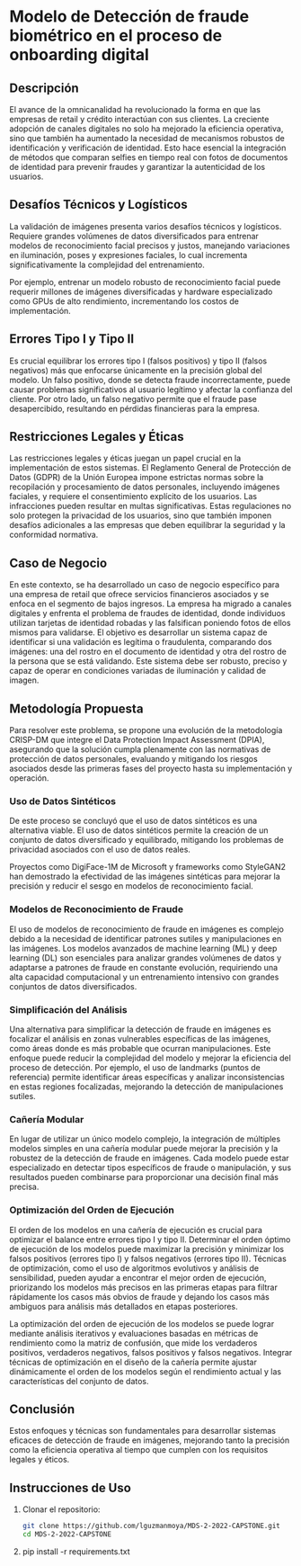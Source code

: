 # Modelo de Detección de fraude biométrico en el proceso de onboarding digital



## Descripción

El avance de la omnicanalidad ha revolucionado la forma en que las empresas de retail y crédito interactúan con sus clientes. La creciente adopción de canales digitales no solo ha mejorado la eficiencia operativa, sino que también ha aumentado la necesidad de mecanismos robustos de identificación y verificación de identidad. Esto hace esencial la integración de métodos que comparan selfies en tiempo real con fotos de documentos de identidad para prevenir fraudes y garantizar la autenticidad de los usuarios.

## Desafíos Técnicos y Logísticos

La validación de imágenes presenta varios desafíos técnicos y logísticos. Requiere grandes volúmenes de datos diversificados para entrenar modelos de reconocimiento facial precisos y justos, manejando variaciones en iluminación, poses y expresiones faciales, lo cual incrementa significativamente la complejidad del entrenamiento.

Por ejemplo, entrenar un modelo robusto de reconocimiento facial puede requerir millones de imágenes diversificadas y hardware especializado como GPUs de alto rendimiento, incrementando los costos de implementación.

## Errores Tipo I y Tipo II

Es crucial equilibrar los errores tipo I (falsos positivos) y tipo II (falsos negativos) más que enfocarse únicamente en la precisión global del modelo. Un falso positivo, donde se detecta fraude incorrectamente, puede causar problemas significativos al usuario legítimo y afectar la confianza del cliente. Por otro lado, un falso negativo permite que el fraude pase desapercibido, resultando en pérdidas financieras para la empresa.

## Restricciones Legales y Éticas

Las restricciones legales y éticas juegan un papel crucial en la implementación de estos sistemas. El Reglamento General de Protección de Datos (GDPR) de la Unión Europea impone estrictas normas sobre la recopilación y procesamiento de datos personales, incluyendo imágenes faciales, y requiere el consentimiento explícito de los usuarios. Las infracciones pueden resultar en multas significativas. Estas regulaciones no solo protegen la privacidad de los usuarios, sino que también imponen desafíos adicionales a las empresas que deben equilibrar la seguridad y la conformidad normativa.

## Caso de Negocio

En este contexto, se ha desarrollado un caso de negocio específico para una empresa de retail que ofrece servicios financieros asociados y se enfoca en el segmento de bajos ingresos. La empresa ha migrado a canales digitales y enfrenta el problema de fraudes de identidad, donde individuos utilizan tarjetas de identidad robadas y las falsifican poniendo fotos de ellos mismos para validarse. El objetivo es desarrollar un sistema capaz de identificar si una validación es legítima o fraudulenta, comparando dos imágenes: una del rostro en el documento de identidad y otra del rostro de la persona que se está validando. Este sistema debe ser robusto, preciso y capaz de operar en condiciones variadas de iluminación y calidad de imagen.

## Metodología Propuesta

Para resolver este problema, se propone una evolución de la metodología CRISP-DM que integre el Data Protection Impact Assessment (DPIA), asegurando que la solución cumpla plenamente con las normativas de protección de datos personales, evaluando y mitigando los riesgos asociados desde las primeras fases del proyecto hasta su implementación y operación.

### Uso de Datos Sintéticos

De este proceso se concluyó que el uso de datos sintéticos es una alternativa viable. El uso de datos sintéticos permite la creación de un conjunto de datos diversificado y equilibrado, mitigando los problemas de privacidad asociados con el uso de datos reales.

Proyectos como DigiFace-1M de Microsoft y frameworks como StyleGAN2 han demostrado la efectividad de las imágenes sintéticas para mejorar la precisión y reducir el sesgo en modelos de reconocimiento facial.

### Modelos de Reconocimiento de Fraude

El uso de modelos de reconocimiento de fraude en imágenes es complejo debido a la necesidad de identificar patrones sutiles y manipulaciones en las imágenes. Los modelos avanzados de machine learning (ML) y deep learning (DL) son esenciales para analizar grandes volúmenes de datos y adaptarse a patrones de fraude en constante evolución, requiriendo una alta capacidad computacional y un entrenamiento intensivo con grandes conjuntos de datos diversificados.

### Simplificación del Análisis

Una alternativa para simplificar la detección de fraude en imágenes es focalizar el análisis en zonas vulnerables específicas de las imágenes, como áreas donde es más probable que ocurran manipulaciones. Este enfoque puede reducir la complejidad del modelo y mejorar la eficiencia del proceso de detección. Por ejemplo, el uso de landmarks (puntos de referencia) permite identificar áreas específicas y analizar inconsistencias en estas regiones focalizadas, mejorando la detección de manipulaciones sutiles.

### Cañería Modular

En lugar de utilizar un único modelo complejo, la integración de múltiples modelos simples en una cañería modular puede mejorar la precisión y la robustez de la detección de fraude en imágenes. Cada modelo puede estar especializado en detectar tipos específicos de fraude o manipulación, y sus resultados pueden combinarse para proporcionar una decisión final más precisa.

### Optimización del Orden de Ejecución

El orden de los modelos en una cañería de ejecución es crucial para optimizar el balance entre errores tipo I y tipo II. Determinar el orden óptimo de ejecución de los modelos puede maximizar la precisión y minimizar los falsos positivos (errores tipo I) y falsos negativos (errores tipo II). Técnicas de optimización, como el uso de algoritmos evolutivos y análisis de sensibilidad, pueden ayudar a encontrar el mejor orden de ejecución, priorizando los modelos más precisos en las primeras etapas para filtrar rápidamente los casos más obvios de fraude y dejando los casos más ambiguos para análisis más detallados en etapas posteriores.

La optimización del orden de ejecución de los modelos se puede lograr mediante análisis iterativos y evaluaciones basadas en métricas de rendimiento como la matriz de confusión, que mide los verdaderos positivos, verdaderos negativos, falsos positivos y falsos negativos. Integrar técnicas de optimización en el diseño de la cañería permite ajustar dinámicamente el orden de los modelos según el rendimiento actual y las características del conjunto de datos.

## Conclusión

Estos enfoques y técnicas son fundamentales para desarrollar sistemas eficaces de detección de fraude en imágenes, mejorando tanto la precisión como la eficiencia operativa al tiempo que cumplen con los requisitos legales y éticos.

## Instrucciones de Uso

1. Clonar el repositorio:
   ```bash
   git clone https://github.com/lguzmanmoya/MDS-2-2022-CAPSTONE.git
   cd MDS-2-2022-CAPSTONE

2. pip install -r requirements.txt
